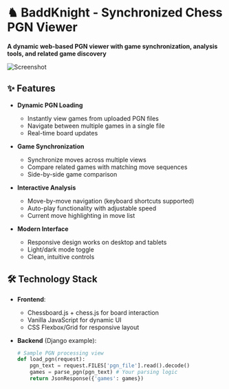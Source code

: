 # ♞ BaddKnight - Synchronized Chess PGN Viewer

**A dynamic web-based PGN viewer with game synchronization, analysis tools, and related game discovery**

![Screenshot](https://example.com/screenshot.png) <!-- Replace with actual screenshot -->

## ✨ Features

- **Dynamic PGN Loading**
  - Instantly view games from uploaded PGN files
  - Navigate between multiple games in a single file
  - Real-time board updates

- **Game Synchronization**
  - Synchronize moves across multiple views
  - Compare related games with matching move sequences
  - Side-by-side game comparison

- **Interactive Analysis**
  - Move-by-move navigation (keyboard shortcuts supported)
  - Auto-play functionality with adjustable speed
  - Current move highlighting in move list

- **Modern Interface**
  - Responsive design works on desktop and tablets
  - Light/dark mode toggle
  - Clean, intuitive controls

## 🛠️ Technology Stack

- **Frontend**: 
  - Chessboard.js + chess.js for board interaction
  - Vanilla JavaScript for dynamic UI
  - CSS Flexbox/Grid for responsive layout

- **Backend** (Django example):
  ```python
  # Sample PGN processing view
  def load_pgn(request):
      pgn_text = request.FILES['pgn_file'].read().decode()
      games = parse_pgn(pgn_text) # Your parsing logic
      return JsonResponse({'games': games})
